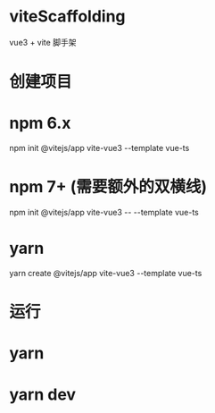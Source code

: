 # viteScaffolding
vue3 + vite 脚手架


# 创建项目
# npm 6.x
npm init @vitejs/app vite-vue3 --template vue-ts

# npm 7+ (需要额外的双横线)
npm init @vitejs/app vite-vue3 -- --template vue-ts

# yarn
yarn create @vitejs/app vite-vue3 --template vue-ts



# 运行

# yarn 

# yarn dev